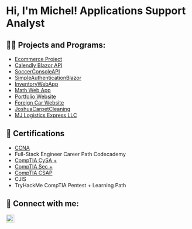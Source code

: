 
<h1>Hi, I'm Michel! Applications Support Analyst </h1>

<h2>👨‍💻 Projects and Programs:</h2>

- [Ecommerce Project](https://ecommerce-app-5a7a6.web.app/)
- [Calendly Blazor API](https://github.com/MichelJurado/CalendlyBlazorAPI)
- [SoccerConsoleAPI](https://github.com/MichelJurado/SoccerConsoleAPI)
- [SimpleAuthenticationBlazor](https://github.com/MichelJurado/SimpleAuthenticationApp#readme)
- [InventoryWebApp](https://github.com/MichelJurado/InventoryWebApp)
- [Math Web App](https://github.com/MichelJurado/MathWebApp)
- [Portfolio Website](https://michelportfolio-16fe2.web.app/index.html)
- [Foreign Car Website](https://micheljurado.github.io/ForeignCarWebsite/)
- [JoshuaCarpetCleaning](https://joshuacarpetcleaning-76241.web.app/)
- [MJ Logistics Express LLC](https://micheljurado.github.io/MJ-LOGISTICS/index.html)


<h2>📄 Certifications</h2>

- [CCNA](https://www.credly.com/badges/1eba1a01-db88-4a8e-892e-995eec6ca585?source=linked_in_profile)
- Full-Stack Engineer Career Path Codecademy
- [CompTIA CySA +](https://www.credly.com/badges/e8c7b41b-e7f3-424d-9e04-e0ad57d18d3e?source=linked_in_profile)
- [CompTIA Sec +](https://www.credly.com/badges/1867a5c6-3593-4b6b-9a64-8c4a395b3599/linked_in_profile)
- [CompTIA CSAP](https://www.credly.com/badges/cc48393d-532f-4e80-b55f-ebace015b655?source=linked_in_profile)
- CJIS
- TryHackMe CompTIA Pentest + Learning Path

<h2> 🤳 Connect with me:</h2>


[<img align="left" alt="MichelJurado | LinkedIn" width="22px" src="https://cdn.jsdelivr.net/npm/simple-icons@v3/icons/linkedin.svg" />][linkedin]



[linkedin]: https://www.linkedin.com/in/micheljurado/



